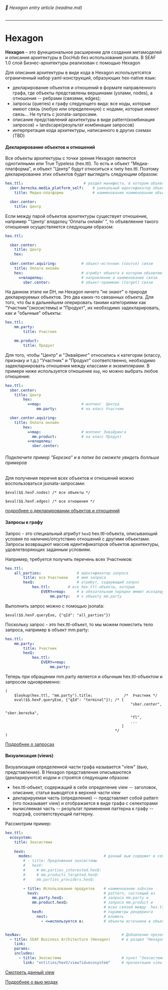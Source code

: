 ###### :orange_book: Hexagon entry article (readme.md)

---

# Hexagon

**Hexagon** – это функциональное расширение для создания метамоделей и описания архитектуры в DocHub без использования jsonata. В SEAF 1.0 слой Бизнес-архитектуры реализован с помощью Hexagon


Для описания архитектуры в виде кода в Hexagon используетсятся ограниченный набор yaml-конструкций, образующих hex-native язык:
* декларирование объектов и отношений в формате направленного графа, где объекты представлены вершинами (узлами, nodes), а отношения -- ребрами (связями, edges);
* запросы (queries) к графу следующего вида: все ноды, которые имеют связь (любую или определенную) с нодами, которые имеют связь... Не путать с jsonata-запросами.
* описание представлений архитектуры в виде pattern(комбинация запросов) + landscape(результат комбинации запросов)
* интерпретация кода архитектуры, написанного в других схемах (TBD)

#### Декларирование объектов и отношений
Все объекты архитектуры с точки зрения Hexagon являются однотипными или True Typeless (hex.ttl). То есть и объект "Медиа-платформа", и объект "Центр" будут относиться к типу hex.ttl. Поэтому декларирование этих объектов будет выглядеть следующим образом:
```yaml
hex.ttl:                           # раздел манифеста, в котором объявляются любые объекты архитектуры   
  sber.berezka.media_platform_self:    # уникальный идентификатор объекта (рекомендуем использовать концепцию DDD)
    title: Медиа-платформа             # наименование наименование объекта

  sber.center:
    title: Центр

```

Если между парой объектов архитектуры существует отношение, например "'Центр' *владелец* 'Оплаты онлайн'  ", то объявляение такого отношения осуществляется следующим образом:
```yaml
hex.ttl:      

  sber.center:
    title: Центр
    hex:
  
  sber.center.aquiring:           # объект-источник (source) связи
    title: Оплата онлайн
    hex:                          # атрибут объекта в котором объявляются связи
      =>владелец:                 # направление и наименование связи
        sber.center:              # объект-приемник (target) связи
```

На данном этапе ни DH, ни Hexagon ничего "не знают" о природе декларируемых объектов. Это два каких-то связанных объекта. Для того, что бы в дальнейшем оперировать такими категориями как "Участник"(экосистемы) и "Продукт", их необходимо задекларировать, как и "обычные" объекты:

```yaml
hex.ttl:                        
    mm.party:              
        title: Участник

    mm.product:          
        title: Продукт
```
Для того, чтобы "Центр" и "Эквайринг" относились к категории (классу, признаку и т.д.) "Участник" и "Продукт" соответственно, необходимо задеклариировать отношения между классами и экземплярами. В примере ниже используется отношение `map`, но можно выбрать любое отношение:
```yaml
hex.ttl:                        
  sber.center:
    title: Центр
        hex:
          =>map:                  # мэппинг  Центра
              mm.party:           # на класс Участник

  sber.center.aquiring:                  
    title: Оплата онлайн
        hex:
          =>map:                  # мэппинг Эквайринга
            mm.product:           # на класс Продукт
          =>владелец:                 
            sber.center:                     
```
###### Подключите пример "Березка"  и в папке  ba сможете увидеть болльше примеров

Для получения перечня всех объектов  и отношений можно воспользоваться jsonata-запросами:
```jsonata
$eval($$.hexF.nodes) /* все объекты */
```
```jsonata
$eval($$.hexF.edges) /* все отношения */
```

[подробнее о декларировании объектов и отношений](/entities/docs/blank?dh-doc-id=hex_declare)

#### Запросы к графу
Запрос - это специальный атрибут `hexQ` hex.ttl-объекта, описывающий условия по наличию/отсутствию отношений с другими объектами. Запросы возвращают массив идентификаторов объектов архитектуры, удовлетворяющих заданным условиям. 

Например, требуется получить перечень всех Участников:
```yaml
hex.ttl:
    all_parties:                # идентификатор запроса
        title: все Участники    # имя запроса
        hexQ:                   # атрибут, содержащий запрос
            hex.ttl:        # все hex.ttl-объекты, которые
                EVERY=>map:     # в обязательном порядке имеют исходящую связь "map"
                    mm.party:   # к объекту mm.party
```
Выполнить запрос можно с помощью jsonata:
```jsonata
$eval($$.hexF.queryExe, {"qId": "all_parties"})
```
Поскольку запрос - это hex.ttl-объект, то мы можем поместить тело запроса, например в объект mm.party:
```yaml
hex.ttl:                        
    mm.party:              
        title: Участник
        hexQ:                   
            hex.ttl:                
                EVERY=>map:     
                    mm.party:   
```
Теперь при обращении mm.party является и обычным hex.ttl-объектом и запросом одновременно:
```jsonata
(
    $lookup(hex.ttl, "mm.party").title;              /*  Участник */
    eval($$.hexF.queryExe, {"qId": "terminal"}); /* [
                                                        "sber.center",
                                                        "sber.berezka",
                                                        "fl",
                                                        ...
                                                    ]
                                                 */
)
```
[Подробнее о запросах](/entities/docs/blank?dh-doc-id=hex_queries)

#### Визуализация (views)
Визуализация определенной части графа называется "view" (вью, представление). В Hexagon представления описываютяся (декларируются) кодом и строятся следующим образом:
* hex.ttl-объект, содержащий в себе определение view -- заголовок, описание, статья выводятся в верхней части view
* декларируемая часть (определение) -- представляет собой pattern (что показывает view) и отображается в виде графа с селекторами
* вычисляемая часть -- результат применения паттерна к графу -- подграф, соответствующий паттерну.

Рассмотрим пример:
```yaml
hex.ttl:
  ecosystem:
    title: Экосистема
    
    hexV:
      modes:                                # данный вью содержит в себе subview
        # - title: Предложения экосистемы
        #   hexV:
        #     # mm.parties_interested.hexQ:
        #     # mm.products_targeted.hexQ:
        #     mm.parties_providers.hexQ:

        - title: Использование продуктов    # наименование subview
          hexV:                             # pattern, состоящий из
            mm.party.hexQ:                  # запроса mm.party и
            mm.product.hexQ:                # запроса mm.product и
                                            # всех связей между  hex.ttl-объектом mm.party и hex.ttl-объектом mm.product (по       умолчанию)
            hexR:                           # параметры рендеринга
              nest:                         # вложить
                - <=используется в:         # объекты источники в объекты-приемники


hexNav:                                             # Добавление презентаций DH в меню, в частности,
  - title: SEAF Business Architecture (Hexagon)     # в раздел "Hexagon/SEAF Business Architecture (Hexagon)" добавить
    link: 
    params:
    includes:
      - title: Экосистема                           # пункт "Экосистема" вью", ведущий к
        link: "entities/hexV/view?id=ecosystem"     # презентвции view of entity hexV и параметром id=ecosystem
```
[Смотреть данный view](/entities/hexV/view?id=ecosystem)

[Подробнее о вью модах](/entities/docs/blank?dh-doc-id=hex_views)